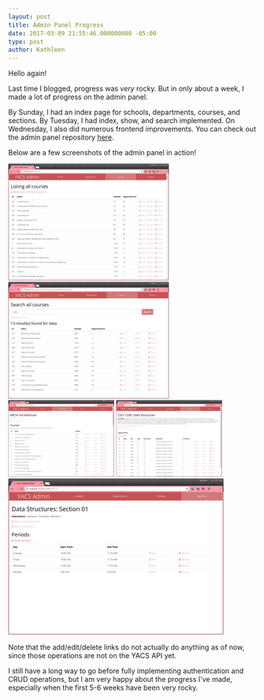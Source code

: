 ```yaml
---
layout: post
title: Admin Panel Progress
date: 2017-03-09 21:55:46.000000000 -05:00
type: post
author: Kathleen
---
```


Hello again!

Last time I blogged, progress was *very* rocky. But in only about a week, I made a lot of progress on the admin panel.

By Sunday, I had an index page for schools, departments, courses, and sections. By Tuesday, I had index, show, and search implemented. On Wednesday, I also did numerous frontend improvements. You can check out the admin panel repository [here](http://github.com/kburk1997/yacs-admin).

Below are a few screenshots of the admin panel in action!

![screenshot 1](/assets/images/yacs-admin-panel-024.png)
![screenshot 2](/assets/images/yacs-admin-panel-025.png)
![screenshot 3](/assets/images/yacs-admin-panel-026.png)
![screenshot 4](/assets/images/yacs-admin-panel-027.png)
![screenshot 5](/assets/images/yacs-admin-panel-028.png)

Note that the add/edit/delete links do not actually do anything as of now, since those operations are not on the YACS API yet.

I still have a long way to go before fully implementing authentication and CRUD operations, but I am very happy about the progress I've made, especially when the first 5-6 weeks have been very rocky.
